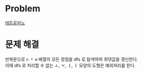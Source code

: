 # Problem
[테트로미노](https://www.acmicpc.net/problem/14500)
   
# 문제 해결
반복문으로 `n * m` 배열의 모든 정점을 dfs 로 탐색하여 최댓값을 갱신한다.   
이때 dfs 로 처리할 수 없는 ㅗ, ㅜ, ㅓ, ㅏ 모양의 도형은 예외처리를 한다.     